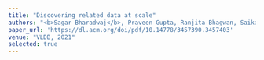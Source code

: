 ```yaml
---
title: "Discovering related data at scale"
authors: "<b>Sagar Bharadwaj</b>, Praveen Gupta, Ranjita Bhagwan, Saikat Guha"
paper_url: 'https://dl.acm.org/doi/pdf/10.14778/3457390.3457403'
venue: "VLDB, 2021"
selected: true
---
```

